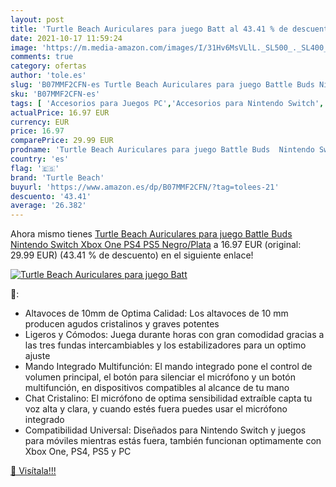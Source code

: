 ```yaml
---
layout: post
title: 'Turtle Beach Auriculares para juego Batt al 43.41 % de descuento'
date: 2021-10-17 11:59:24
image: 'https://m.media-amazon.com/images/I/31Hv6MsVLlL._SL500_._SL400_.jpg'
comments: true
category: ofertas
author: 'tole.es'
slug: 'B07MMF2CFN-es Turtle Beach Auriculares para juego Battle Buds Nintendo...'
sku: 'B07MMF2CFN-es'
tags: [ 'Accesorios para Juegos PC','Accesorios para Nintendo Switch','Accesorios para PlayStation 4','Accesorios para Xbox One','Auriculares gaming con micrófono para PlayStation 4','Hardware y juegos para Nintendo Switch','Hardware y juegos para PlayStation 4','Hardware y juegos para Xbox One','Juegos y Accesorios para PC','Videojuegos','nintendo','ps4','ps5','turtle beach','xbox', ]
actualPrice: 16.97 EUR
currency: EUR
price: 16.97
comparePrice: 29.99 EUR
prodname: 'Turtle Beach Auriculares para juego Battle Buds  Nintendo Switch  Xbox One  PS4  PS5  Negro/Plata'
country: 'es'
flag: '🇪🇸'
brand: 'Turtle Beach'
buyurl: 'https://www.amazon.es/dp/B07MMF2CFN/?tag=tolees-21'
descuento: '43.41'
average: '26.382'
---
```


Ahora mismo tienes [Turtle Beach Auriculares para juego Battle Buds  Nintendo Switch  Xbox One  PS4  PS5  Negro/Plata](https://www.amazon.es/dp/B07MMF2CFN/?tag=tolees-21) a 16.97 EUR (original: 29.99 EUR) (43.41 %  de descuento) en el siguiente enlace!

[![Turtle Beach Auriculares para juego Batt](https://m.media-amazon.com/images/I/31Hv6MsVLlL._SL500_._SL400_.jpg)](https://www.amazon.es/dp/B07MMF2CFN/?tag=tolees-21)

🔎:

- Altavoces de 10mm de Optima Calidad: Los altavoces de 10 mm producen agudos cristalinos y graves potentes
- Ligeros y Cómodos: Juega durante horas con gran comodidad gracias a las tres fundas intercambiables y los estabilizadores para un optimo ajuste
- Mando Integrado Multifunción: El mando integrado pone el control de volumen principal, el botón para silenciar el micrófono y un botón multifunción, en dispositivos compatibles al alcance de tu mano
- Chat Cristalino: El micrófono de optima sensibilidad extraíble capta tu voz alta y clara, y cuando estés fuera puedes usar el micrófono integrado
- Compatibilidad Universal: Diseñados para Nintendo Switch y juegos para móviles mientras estás fuera, también funcionan optimamente con Xbox One, PS4, PS5 y PC

[🛒 Visítala!!!](https://www.amazon.es/dp/B07MMF2CFN/?tag=tolees-21)
